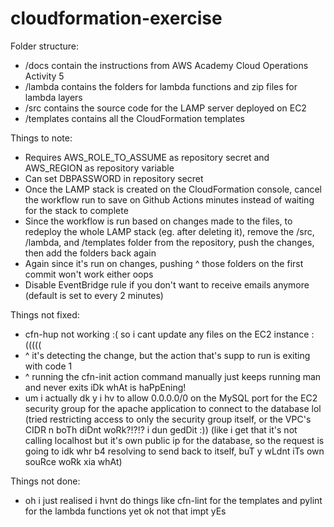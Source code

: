 # cloudformation-exercise

Folder structure:
- /docs contain the instructions from AWS Academy Cloud Operations Activity 5
- /lambda contains the folders for lambda functions and zip files for lambda layers
- /src contains the source code for the LAMP server deployed on EC2
- /templates contains all the CloudFormation templates

Things to note:
- Requires AWS_ROLE_TO_ASSUME as repository secret and AWS_REGION as repository variable
- Can set DBPASSWORD in repository secret
- Once the LAMP stack is created on the CloudFormation console, cancel the workflow run to save on Github Actions minutes instead of waiting for the stack to complete
- Since the workflow is run based on changes made to the files, to redeploy the whole LAMP stack (eg. after deleting it), remove the /src, /lambda, and /templates folder from the repository, push the changes, then add the folders back again
- Again since it's run on changes, pushing ^ those folders on the first commit won't work either oops
- Disable EventBridge rule if you don't want to receive emails anymore (default is set to every 2 minutes)

Things not fixed:
- cfn-hup not working :( so i cant update any files on the EC2 instance :(((((
- ^ it's detecting the change, but the action that's supp to run is exiting with code 1
- ^ running the cfn-init action command manually just keeps running man and never exits iDk whAt is haPpEning!
- um i actually dk y i hv to allow 0.0.0.0/0 on the MySQL port for the EC2 security group for the apache application to connect to the database lol (tried restricting access to only the security group itself, or the VPC's CIDR n boTh diDnt woRk?!?!? i dun gedDit :)) (like i get that it's not calling localhost but it's own public ip for the database, so the request is going to idk whr b4 resolving to send back to itself, buT y wLdnt iTs own souRce woRk xia whAt)

Things not done:
- oh i just realised i hvnt do things like cfn-lint for the templates and pylint for the lambda functions yet ok not that impt yEs
